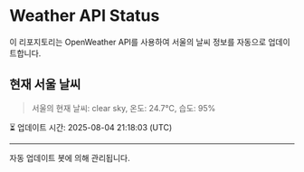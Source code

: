 
# Weather API Status

이 리포지토리는 OpenWeather API를 사용하여 서울의 날씨 정보를 자동으로 업데이트합니다.

## 현재 서울 날씨
> 서울의 현재 날씨: clear sky, 온도: 24.7°C, 습도: 95%

⏳ 업데이트 시간: 2025-08-04 21:18:03 (UTC)

---
자동 업데이트 봇에 의해 관리됩니다.

